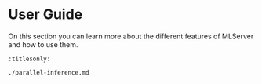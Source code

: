 # User Guide

On this section you can learn more about the different features of MLServer and
how to use them.

```{toctree}
:titlesonly:

./parallel-inference.md
```

